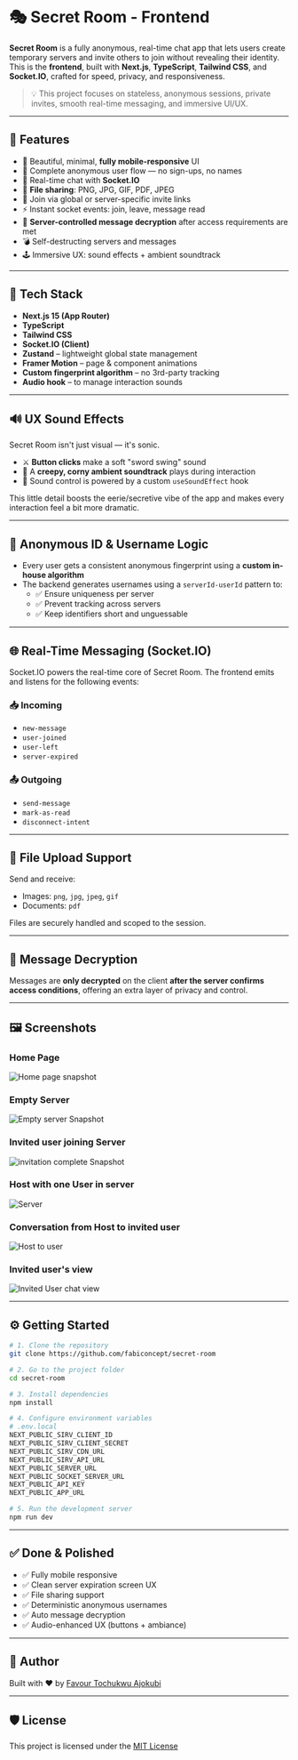 # 🎭 Secret Room - Frontend

**Secret Room** is a fully anonymous, real-time chat app that lets users create temporary servers and invite others to join without revealing their identity. This is the **frontend**, built with **Next.js**, **TypeScript**, **Tailwind CSS**, and **Socket.IO**, crafted for speed, privacy, and responsiveness.

> 💡 This project focuses on stateless, anonymous sessions, private invites, smooth real-time messaging, and immersive UI/UX.

---

## 🚀 Features

- 🎨 Beautiful, minimal, **fully mobile-responsive** UI
- 🔐 Complete anonymous user flow — no sign-ups, no names
- 💬 Real-time chat with **Socket.IO**
- 📁 **File sharing**: PNG, JPG, GIF, PDF, JPEG
- 🔗 Join via global or server-specific invite links
- ⚡ Instant socket events: join, leave, message read
- 🔐 **Server-controlled message decryption** after access requirements are met
- 💣 Self-destructing servers and messages
- 🕹️ Immersive UX: sound effects + ambient soundtrack

---

## 🧱 Tech Stack

- **Next.js 15 (App Router)**
- **TypeScript**
- **Tailwind CSS**
- **Socket.IO (Client)**
- **Zustand** – lightweight global state management
- **Framer Motion** – page & component animations
- **Custom fingerprint algorithm** – no 3rd-party tracking
- **Audio hook** – to manage interaction sounds

---

## 🔊 UX Sound Effects

Secret Room isn't just visual — it's sonic.

- ⚔️ **Button clicks** make a soft "sword swing" sound
- 🎵 A **creepy, corny ambient soundtrack** plays during interaction
- 🧠 Sound control is powered by a custom `useSoundEffect` hook

This little detail boosts the eerie/secretive vibe of the app and makes every interaction feel a bit more dramatic.

---

## 🧬 Anonymous ID & Username Logic

- Every user gets a consistent anonymous fingerprint using a **custom in-house algorithm**
- The backend generates usernames using a `serverId-userId` pattern to:
  - ✅ Ensure uniqueness per server
  - ✅ Prevent tracking across servers
  - ✅ Keep identifiers short and unguessable

---

## 🌐 Real-Time Messaging (Socket.IO)

Socket.IO powers the real-time core of Secret Room. The frontend emits and listens for the following events:

### 📥 Incoming
- `new-message`
- `user-joined`
- `user-left`
- `server-expired`

### 📤 Outgoing
- `send-message`
- `mark-as-read`
- `disconnect-intent`

---

## 📁 File Upload Support

Send and receive:

- Images: `png`, `jpg`, `jpeg`, `gif`
- Documents: `pdf`

Files are securely handled and scoped to the session.

---

## 🧠 Message Decryption

Messages are **only decrypted** on the client **after the server confirms access conditions**, offering an extra layer of privacy and control.

---

## 🖼️ Screenshots

### Home Page
![Home page snapshot](https://secret-room.sirv.com/snapshots/Screenshot%202025-04-21%20at%2012.30.58.png)

### Empty Server
![Empty server Snapshot](https://secret-room.sirv.com/snapshots/Screenshot%202025-04-21%20at%2012.31.45.png)

### Invited user joining Server
![invitation complete Snapshot](https://secret-room.sirv.com/snapshots/Screenshot%202025-04-21%20at%2012.34.07.png)

### Host with one User in server
![Server](https://secret-room.sirv.com/snapshots/Screenshot%202025-04-21%20at%2012.32.08.png)

### Conversation from Host to invited user
![Host to user](https://secret-room.sirv.com/snapshots/Screenshot%202025-04-21%20at%2012.33.17.png)

### Invited user's view
![Invited User chat view](https://secret-room.sirv.com/snapshots/Screenshot%202025-04-21%20at%2012.33.31.png)

---

## ⚙️ Getting Started

```bash
# 1. Clone the repository
git clone https://github.com/fabiconcept/secret-room

# 2. Go to the project folder
cd secret-room

# 3. Install dependencies
npm install

# 4. Configure environment variables
# .env.local
NEXT_PUBLIC_SIRV_CLIENT_ID
NEXT_PUBLIC_SIRV_CLIENT_SECRET
NEXT_PUBLIC_SIRV_CDN_URL
NEXT_PUBLIC_SIRV_API_URL
NEXT_PUBLIC_SERVER_URL
NEXT_PUBLIC_SOCKET_SERVER_URL
NEXT_PUBLIC_API_KEY
NEXT_PUBLIC_APP_URL

# 5. Run the development server
npm run dev
```

---

## ✅ Done & Polished

- ✅ Fully mobile responsive
- ✅ Clean server expiration screen UX
- ✅ File sharing support
- ✅ Deterministic anonymous usernames
- ✅ Auto message decryption
- ✅ Audio-enhanced UX (buttons + ambiance)

---

## 🙌 Author

Built with ❤️ by [Favour Tochukwu Ajokubi](https://github.com/fabiconcept)

---

## 🛡 License

This project is licensed under the [MIT License](LICENSE)
